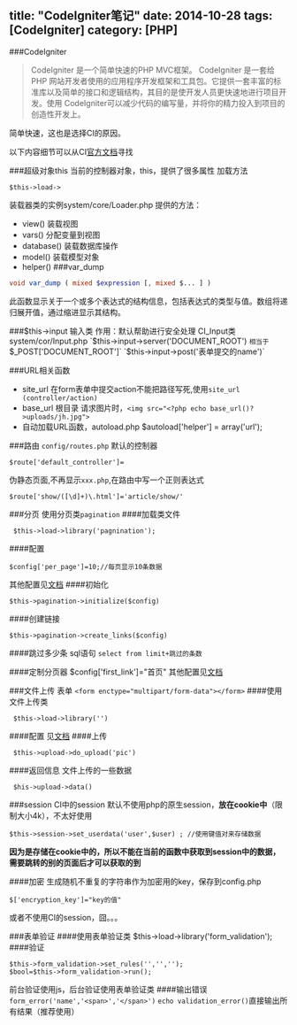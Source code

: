 title: "CodeIgniter笔记"
date: 2014-10-28
tags: [CodeIgniter] 
category: [PHP]
---
###CodeIgniter
> CodeIgniter 是一个简单快速的PHP MVC框架。
> CodeIgniter 是一套给 PHP 网站开发者使用的应用程序开发框架和工具包。它提供一套丰富的标准库以及简单的接口和逻辑结构，其目的是使开发人员更快速地进行项目开发。使用 CodeIgniter可以减少代码的编写量，并将你的精力投入到项目的创造性开发上。

简单快速，这也是选择CI的原因。

以下内容细节可以从CI[官方文档](http://codeigniter.org.cn/user_guide/index.html)寻找

###超级对象this
当前的控制器对象，this，提供了很多属性
加载方法

```
$this->load->
```
装载器类的实例system/core/Loader.php
提供的方法：
- view()     装载视图
- vars()     分配变量到视图 
- database() 装载数据库操作
- model()   装载模型对象
- helper() 
###var_dump

```PHP
void var_dump ( mixed $expression [, mixed $... ] )
```
此函数显示关于一个或多个表达式的结构信息，包括表达式的类型与值。数组将递归展开值，通过缩进显示其结构。

###$this->input 输入类
作用：默认帮助进行安全处理
CI_Input类 system/cor/Input.php
`$this->input->server('DOCUMENT_ROOT') `相当于`$_POST['DOCUMENT_ROOT']`
`$this->input->post('表单提交的name')`

###URL相关函数
- site_url
在form表单中提交action不能把路径写死,使用`site_url (controller/action)`
- base_url 根目录
请求图片时，`<img src="<?php echo base_url()?>uploads/jh.jpg">`
- 自动加载URL函数，autoload.php
$autoload['helper'] = array('url');

###路由
`config/routes.php`
默认的控制器

```
$route['default_controller']=
```
伪静态页面,不再显示`xxx.php`,在路由中写一个正则表达式

```
$route['show/([\d]+)\.html']='article/show/'
```
###分页
使用分页类`pagination`
####加载类文件

```
 $this->load->library('pagnination');
```
####配置 

```
$config['per_page']=10;//每页显示10条数据
```
其他配置见[文档](http://codeigniter.org.cn/user_guide/libraries/pagination.html)
####初始化 

```
$this->pagination->initialize($config)
```
####创建链接

```
$this->pagination->create_links($config)
```
####跳过多少条
 sql语句 `select from limit+跳过的条数`
 
####定制分页器
$config['first_link']="首页"
 其他配置见[文档](http://codeigniter.org.cn/user_guide/libraries/pagination.html)
 
###文件上传
表单
`<form enctype="multipart/form-data"></form>`
####使用文件上传类
```
 $this->load->library('')
```
####配置
见[文档](http://codeigniter.org.cn/user_guide/libraries/pagination.html)
####上传

```
 $this->upload->do_upload('pic')
```
####返回信息
文件上传的一些数据

```
 $his->upload->data()
```
###session
CI中的session 默认不使用php的原生session，**放在cookie中**（限制大小4k），不太好使用

```
$this->session->set_userdata('user',$user) ; //使用键值对来存储数据
```
**因为是存储在cookie中的，所以不能在当前的函数中获取到session中的数据，需要跳转的别的页面后才可以获取的到**

####加密
生成随机不重复的字符串作为加密用的key，保存到config.php

```
$['encryption_key']="key的值"
```
或者不使用CI的session，囧。。。

###表单验证
####使用表单验证类
$this->load->library('form_validation');
####验证

```
$this->form_validation->set_rules('','','');
$bool=$this->form_validation->run();
```
前台验证使用js，后台验证使用表单验证类
####输出错误
`form_error('name','<span>','</span>')`
`echo validation_error()`直接输出所有结果（推荐使用）




